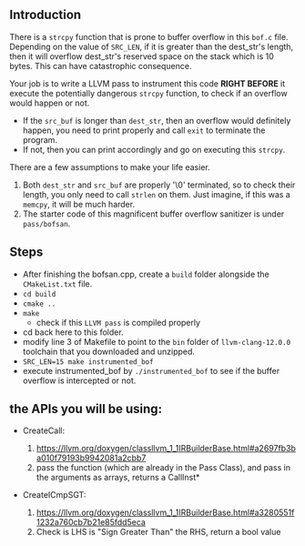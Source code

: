 ## Introduction
There is a `strcpy` function that is prone to buffer overflow in this `bof.c` file.
Depending on the value of `SRC_LEN`, if it is greater than the dest_str's length, then it will overflow dest_str's reserved space on the stack which is 10 bytes. This can have catastrophic consequence.

Your job is to write a LLVM pass to instrument this code **RIGHT BEFORE** it execute the potentially dangerous `strcpy` function, to check if an overflow would happen or not. 

- If the `src_buf` is longer than `dest_str`, then an overflow would definitely happen, you need to print properly and call `exit` to terminate the program. 
- If not, then you can print accordingly and go on executing this `strcpy`. 

There are a few assumptions to make your life easier.
1. Both `dest_str` and `src_buf` are properly '\0' terminated, so to check their length, you only need to call `strlen` on them.  Just imagine, if this was a `memcpy`, it will be much harder. 
2. The starter code of this magnificent buffer overflow sanitizer is under ```pass/bofsan```.


## Steps
- After finishing the bofsan.cpp, create a `build` folder alongside the `CMakeList.txt` file.
- `cd build`
- `cmake ..`
- `make`
    - check if this `LLVM pass` is compiled properly
- cd back here to this folder.
- modify line 3 of Makefile to point to the `bin` folder of `llvm-clang-12.0.0` toolchain that you downloaded and unzipped. 
- `SRC_LEN=15 make instrumented_bof`
- execute instrumented_bof by `./instrumented_bof` to see if the buffer overflow is intercepted or not. 

## the APIs you will be using:

- CreateCall:
    1. https://llvm.org/doxygen/classllvm_1_1IRBuilderBase.html#a2697fb3ba010f79193b9942081a2cbb7
    2. pass the function (which are already in the Pass Class), and pass in the arguments as arrays, returns a CallInst*

- CreateICmpSGT:
    1. https://llvm.org/doxygen/classllvm_1_1IRBuilderBase.html#a3280551f1232a760cb7b21e85fdd5eca
    2. Check is LHS is "Sign Greater Than" the RHS, return a bool value